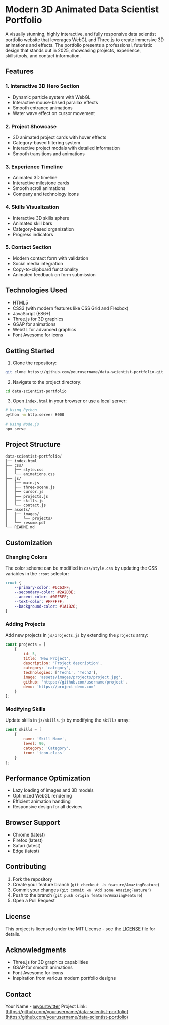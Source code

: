 # Modern 3D Animated Data Scientist Portfolio

A visually stunning, highly interactive, and fully responsive data scientist portfolio website that leverages WebGL and Three.js to create immersive 3D animations and effects. The portfolio presents a professional, futuristic design that stands out in 2025, showcasing projects, experience, skills/tools, and contact information.

## Features

### 1. Interactive 3D Hero Section
- Dynamic particle system with WebGL
- Interactive mouse-based parallax effects
- Smooth entrance animations
- Water wave effect on cursor movement

### 2. Project Showcase
- 3D animated project cards with hover effects
- Category-based filtering system
- Interactive project modals with detailed information
- Smooth transitions and animations

### 3. Experience Timeline
- Animated 3D timeline
- Interactive milestone cards
- Smooth scroll animations
- Company and technology icons

### 4. Skills Visualization
- Interactive 3D skills sphere
- Animated skill bars
- Category-based organization
- Progress indicators

### 5. Contact Section
- Modern contact form with validation
- Social media integration
- Copy-to-clipboard functionality
- Animated feedback on form submission

## Technologies Used

- HTML5
- CSS3 (with modern features like CSS Grid and Flexbox)
- JavaScript (ES6+)
- Three.js for 3D graphics
- GSAP for animations
- WebGL for advanced graphics
- Font Awesome for icons

## Getting Started

1. Clone the repository:
```bash
git clone https://github.com/yourusername/data-scientist-portfolio.git
```

2. Navigate to the project directory:
```bash
cd data-scientist-portfolio
```

3. Open `index.html` in your browser or use a local server:
```bash
# Using Python
python -m http.server 8000

# Using Node.js
npx serve
```

## Project Structure

```
data-scientist-portfolio/
├── index.html
├── css/
│   ├── style.css
│   └── animations.css
├── js/
│   ├── main.js
│   ├── three-scene.js
│   ├── cursor.js
│   ├── projects.js
│   ├── skills.js
│   └── contact.js
├── assets/
│   ├── images/
│   │   └── projects/
│   └── resume.pdf
└── README.md
```

## Customization

### Changing Colors
The color scheme can be modified in `css/style.css` by updating the CSS variables in the `:root` selector:

```css
:root {
    --primary-color: #6C63FF;
    --secondary-color: #2A2D3E;
    --accent-color: #00F5FF;
    --text-color: #FFFFFF;
    --background-color: #1A1B26;
}
```

### Adding Projects
Add new projects in `js/projects.js` by extending the `projects` array:

```javascript
const projects = [
    {
        id: 5,
        title: 'New Project',
        description: 'Project description',
        category: 'category',
        technologies: ['Tech1', 'Tech2'],
        image: 'assets/images/projects/project.jpg',
        github: 'https://github.com/username/project',
        demo: 'https://project-demo.com'
    }
];
```

### Modifying Skills
Update skills in `js/skills.js` by modifying the `skills` array:

```javascript
const skills = [
    {
        name: 'Skill Name',
        level: 90,
        category: 'Category',
        icon: 'icon-class'
    }
];
```

## Performance Optimization

- Lazy loading of images and 3D models
- Optimized WebGL rendering
- Efficient animation handling
- Responsive design for all devices

## Browser Support

- Chrome (latest)
- Firefox (latest)
- Safari (latest)
- Edge (latest)

## Contributing

1. Fork the repository
2. Create your feature branch (`git checkout -b feature/AmazingFeature`)
3. Commit your changes (`git commit -m 'Add some AmazingFeature'`)
4. Push to the branch (`git push origin feature/AmazingFeature`)
5. Open a Pull Request

## License

This project is licensed under the MIT License - see the [LICENSE](LICENSE) file for details.

## Acknowledgments

- Three.js for 3D graphics capabilities
- GSAP for smooth animations
- Font Awesome for icons
- Inspiration from various modern portfolio designs

## Contact

Your Name - [@yourtwitter](https://twitter.com/yourtwitter)
Project Link: [https://github.com/yourusername/data-scientist-portfolio](https://github.com/yourusername/data-scientist-portfolio) 
